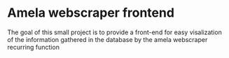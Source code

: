 # Amela webscraper frontend
The goal of this small project is to provide a front-end for easy visalization of the information gathered in the database by the amela webscraper recurring function
